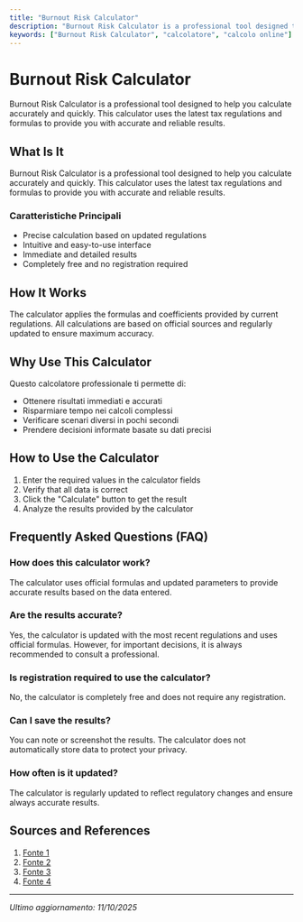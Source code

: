 ```yaml
---
title: "Burnout Risk Calculator"
description: "Burnout Risk Calculator is a professional tool designed to help you calculate accurately and quickly. This calculator uses the latest tax regulations and formulas to provide you with accurate and reliable results."
keywords: ["Burnout Risk Calculator", "calcolatore", "calcolo online"]
---
```


# Burnout Risk Calculator

Burnout Risk Calculator is a professional tool designed to help you calculate accurately and quickly. This calculator uses the latest tax regulations and formulas to provide you with accurate and reliable results.

## What Is It

Burnout Risk Calculator is a professional tool designed to help you calculate accurately and quickly. This calculator uses the latest tax regulations and formulas to provide you with accurate and reliable results.

### Caratteristiche Principali

- Precise calculation based on updated regulations
- Intuitive and easy-to-use interface
- Immediate and detailed results
- Completely free and no registration required

## How It Works

The calculator applies the formulas and coefficients provided by current regulations. All calculations are based on official sources and regularly updated to ensure maximum accuracy.

## Why Use This Calculator

Questo calcolatore professionale ti permette di:

- Ottenere risultati immediati e accurati
- Risparmiare tempo nei calcoli complessi
- Verificare scenari diversi in pochi secondi
- Prendere decisioni informate basate su dati precisi

## How to Use the Calculator

1. Enter the required values in the calculator fields
2. Verify that all data is correct
3. Click the "Calculate" button to get the result
4. Analyze the results provided by the calculator

## Frequently Asked Questions (FAQ)

### How does this calculator work?

The calculator uses official formulas and updated parameters to provide accurate results based on the data entered.

### Are the results accurate?

Yes, the calculator is updated with the most recent regulations and uses official formulas. However, for important decisions, it is always recommended to consult a professional.

### Is registration required to use the calculator?

No, the calculator is completely free and does not require any registration.

### Can I save the results?

You can note or screenshot the results. The calculator does not automatically store data to protect your privacy.

### How often is it updated?

The calculator is regularly updated to reflect regulatory changes and ensure always accurate results.

## Sources and References

1. [Fonte 1](https://burnoutassessmenttool.be/start_eng/)
2. [Fonte 2](https://burnoutcalculator.com/)
3. [Fonte 3](https://www.heykona.com/hr-tools/employee-burnout-risk-calculator)
4. [Fonte 4](https://www.breathehr.com/en-gb/resources/burnout-risk-calculator)

---

*Ultimo aggiornamento: 11/10/2025*
